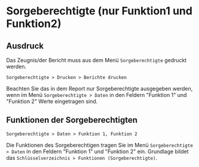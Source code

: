 ﻿# Sorgeberechtigte (nur Funktion1 und Funktion2)

## Ausdruck

Das Zeugnis/der Bericht muss aus dem Menü `Sorgeberechtigte` gedruckt werden.

`Sorgeberechtigte > Drucken > Berichte drucken`

Beachten Sie das in dem Report nur Sorgeberechtigte ausgegeben werden, wenn im Menü `Sorgeberechtigte > Daten` in den Feldern "Funktion 1" und "Funktion 2" Werte eingetragen sind.

## Funktionen der Sorgeberechtigten

`Sorgeberechtigte > Daten > Funktion 1, Funktion 2`

Die Funktionen des Sorgeberechtigen tragen Sie im Menü `Sorgeberechtigte > Daten` in den Feldern "Funktion 1" und "Funktion 2" ein. Grundlage bildet das `Schlüsselverzeichnis > Funktionen (Sorgeberechtigte)`.

